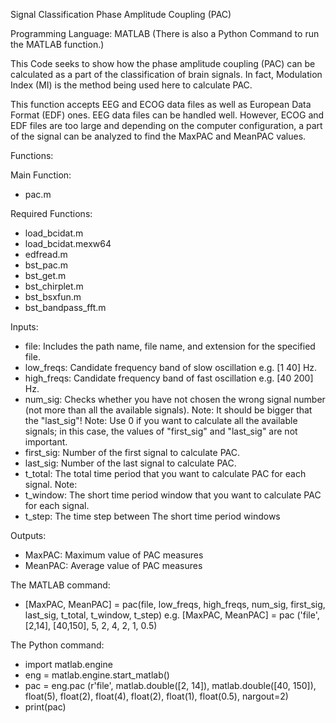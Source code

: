 Signal Classification
Phase Amplitude Coupling (PAC)


Programming Language: MATLAB
(There is also a Python Command to run the MATLAB function.)

This Code seeks to show how the phase amplitude coupling (PAC) can be calculated as a part of the classification of brain signals. In fact, Modulation Index (MI) is the method being used here to calculate PAC.

This function accepts EEG and ECOG data files as well as European Data Format (EDF) ones. 
EEG data files can be handled well. However, ECOG and EDF files are too large and depending on the computer configuration, a part of the signal can be analyzed to find the MaxPAC and MeanPAC values.

Functions:

Main Function:
-	pac.m

Required Functions:
-	load_bcidat.m
-	load_bcidat.mexw64
-	edfread.m
-	bst_pac.m
-	bst_get.m
-	bst_chirplet.m
-	bst_bsxfun.m
-	bst_bandpass_fft.m

Inputs:
- file: Includes the path name, file name, and extension for the specified file.
- low_freqs: Candidate frequency band of slow oscillation e.g. [1 40] Hz.
- high_freqs: Candidate frequency band of fast oscillation e.g. [40 200] Hz.
- num_sig: Checks whether you have not chosen the wrong signal number (not more than all the available signals).
  Note: It should be bigger that the "last_sig"!
  Note: Use 0 if you want to calculate all the available signals; in this case, the values of "first_sig" and "last_sig" are not important.
- first_sig: Number of the first signal to calculate PAC.
- last_sig: Number of the last signal to calculate PAC.
- t_total: The total time period that you want to calculate PAC for each signal.
  Note:
- t_window: The short time period window that you want to calculate PAC for each signal.
- t_step: The time step between The short time period windows

Outputs:
- MaxPAC: Maximum value of PAC measures
- MeanPAC: Average value of PAC measures

The MATLAB command:
- [MaxPAC, MeanPAC] = pac(file, low_freqs, high_freqs, num_sig, first_sig, last_sig, t_total, t_window, t_step)
e.g. [MaxPAC, MeanPAC] = pac ('file', [2,14], [40,150], 5, 2, 4, 2, 1, 0.5)

The Python command:
- import matlab.engine
- eng = matlab.engine.start_matlab()
- pac = eng.pac (r'file', matlab.double([2, 14]), matlab.double([40, 150]), float(5), float(2), float(4), float(2), float(1), float(0.5), nargout=2)
- print(pac)

